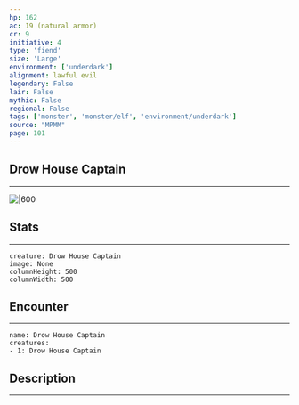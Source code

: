 ```yaml
---
hp: 162
ac: 19 (natural armor)
cr: 9
initiative: 4
type: 'fiend'    
size: 'Large'
environment: ['underdark']
alignment: lawful evil
legendary: False
lair: False
mythic: False
regional: False
tags: ['monster', 'monster/elf', 'environment/underdark']
source: "MPMM"
page: 101
---
```


## Drow House Captain
---

![|600](D:/Program%20Files/5e.tools/img/bestiary/MPMM/Drow%20House%20Captain.webp)

## Stats
---

```statblock
creature: Drow House Captain
image: None
columnHeight: 500
columnWidth: 500
```

## Encounter
---

```encounter-table
name: Drow House Captain
creatures:
- 1: Drow House Captain
```

## Description
---




